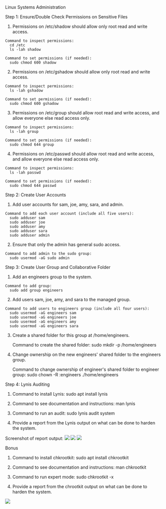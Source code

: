 Linux Systems Administration

Step 1: Ensure/Double Check Permissions on Sensitive Files
  1.  Permissions on /etc/shadow should allow only root read and write access.

    Command to inspect permissions: 
      cd /etc 
      ls -lah shadow

    Command to set permissions (if needed): 
      sudo chmod 600 shadow

  2.  Permissions on /etc/gshadow should allow only root read and write access.

    Command to inspect permissions: 
      ls -lah gshadow

    Command to set permissions (if needed): 
      sudo chmod 600 gshadow

  3.  Permissions on /etc/group should allow root read and write access, and allow everyone else read access only.

    Command to inspect permissions: 
      ls -lah group

    Command to set permissions (if needed): 
      sudo chmod 644 group

  4.  Permissions on /etc/passwd should allow root read and write access, and allow everyone else read access only.

    Command to inspect permissions: 
      ls -lah passwd

    Command to set permissions (if needed): 
      sudo chmod 644 passwd


Step 2: Create User Accounts
  1.  Add user accounts for sam, joe, amy, sara, and admin.

    Command to add each user account (include all five users):
      sudo adduser sam
      sudo adduser joe
      sudo adduser amy
      sudo adduser sara
      sudo adduser admin

  2.  Ensure that only the admin has general sudo access.

    Command to add admin to the sudo group:
      sudo usermod -aG sudo admin

Step 3: Create User Group and Collaborative Folder
  1.  Add an engineers group to the system.

    Command to add group: 
      sudo add group engineers

  2.  Add users sam, joe, amy, and sara to the managed group.

    Command to add users to engineers group (include all four users): 
      sudo usermod -aG engineers sam
      sudo usermod -aG engineers joe
      sudo usermod -aG engineers amy
      sudo usermod -aG engineers sara

3.  Create a shared folder for this group at /home/engineers.

    Command to create the shared folder: 
      sudo mkdir -p /home/engineers

4.  Change ownership on the new engineers' shared folder to the engineers group.

    Command to change ownership of engineer's shared folder to engineer group: 
      sudo chown -R :engineers ./home/engineers

Step 4: Lynis Auditing

  1.  Command to install Lynis: 
      sudo apt install lynis

  2.  Command to see documentation and instructions: 
      man lynis

  3.  Command to run an audit: 
      sudo lynis audit system

  4.  Provide a report from the Lynis output on what can be done to harden the system.

Screenshot of report output:
![](Images/Lynis_suggestions1.png)
![](Images/Lynis_suggestions2.png)
![](Images/Lynis_suggestions3.png)

Bonus
  1.  Command to install chkrootkit: 
      sudo apt install chkrootkit

  2.  Command to see documentation and instructions: 
      man chkrootkit

  3.  Command to run expert mode: 
      sudo chkrootkit -x

  4.  Provide a report from the chrootkit output on what can be done to harden the system.

![](Images/Chkrookit_output.png)
